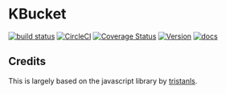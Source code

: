 # KBucket
[![build status](https://ci.appveyor.com/api/projects/status/github/richardschneider/k-bucket?branch=master&svg=true)](https://ci.appveyor.com/project/richardschneider/k-bucket) 
[![CircleCI](https://circleci.com/gh/richardschneider/k-bucket.svg?style=svg)](https://circleci.com/gh/richardschneider/k-bucket)
[![Coverage Status](https://coveralls.io/repos/richardschneider/k-bucket/badge.svg?branch=master&service=github)](https://coveralls.io/github/richardschneider/k-bucket?branch=master)
[![Version](https://img.shields.io/nuget/v/Ipfs.Engine.svg)](https://www.nuget.org/packages/Ipfs.Engine)
[![docs](https://cdn.rawgit.com/richardschneider/k-bucket/master/doc/images/docs-latest-green.svg)](https://richardschneider.github.io/k-bucket/articles/intro.html)


## Credits

This is largely based on the javascript library by [tristanls](https://github.com/tristanls/k-bucket).
